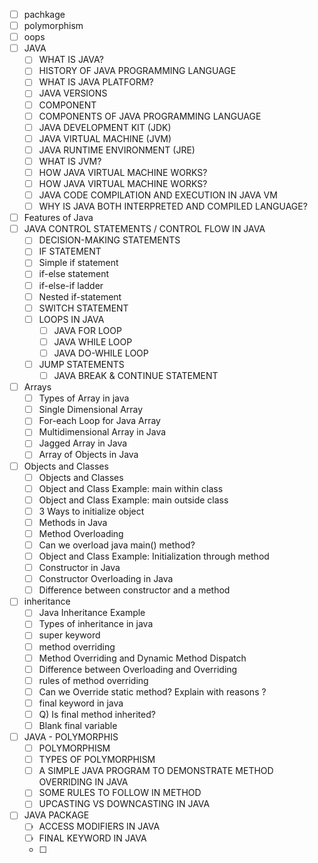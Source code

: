 
- [ ] pachkage
- [ ] polymorphism
- [ ] oops
- [ ] JAVA
	- [ ] WHAT IS JAVA?
	- [ ] HISTORY OF JAVA PROGRAMMING LANGUAGE
	- [ ] WHAT IS JAVA PLATFORM?
	- [ ] JAVA VERSIONS
	- [ ] COMPONENT
	- [ ] COMPONENTS OF JAVA PROGRAMMING LANGUAGE
	- [ ] JAVA DEVELOPMENT KIT (JDK)
	- [ ] JAVA VIRTUAL MACHINE (JVM)
	- [ ] JAVA RUNTIME ENVIRONMENT (JRE)
	- [ ] WHAT IS JVM?
	- [ ] HOW JAVA VIRTUAL MACHINE WORKS?
	- [ ] HOW JAVA VIRTUAL MACHINE WORKS?
	- [ ] JAVA CODE COMPILATION AND EXECUTION IN JAVA VM
	- [ ] WHY IS JAVA BOTH INTERPRETED AND COMPILED LANGUAGE?
- [ ] Features of Java
- [ ] JAVA CONTROL STATEMENTS / CONTROL FLOW IN JAVA
	- [ ] DECISION-MAKING STATEMENTS
	- [ ] IF STATEMENT
	- [ ] Simple if statement
	- [ ] if-else statement
	- [ ] if-else-if ladder
	- [ ] Nested if-statement
	- [ ] SWITCH STATEMENT
	- [ ] LOOPS IN JAVA
		- [ ] JAVA FOR LOOP
		- [ ] JAVA WHILE LOOP
		- [ ] JAVA DO-WHILE LOOP
	- [ ] JUMP STATEMENTS
		- [ ] JAVA BREAK & CONTINUE STATEMENT
- [ ] Arrays
	- [ ] Types of Array in java
	- [ ] Single Dimensional Array
	- [ ] For-each Loop for Java Array
	- [ ] Multidimensional Array in Java
	- [ ] Jagged Array in Java
	- [ ] Array of Objects in Java
- [ ] Objects and Classes
	- [ ] Objects and Classes
	- [ ] Object and Class Example: main within class
	- [ ] Object and Class Example: main outside class
	- [ ] 3 Ways to initialize object
	- [ ] Methods in Java
	- [ ] Method Overloading
	- [ ] Can we overload java main() method?
	- [ ] Object and Class Example: Initialization through method
	- [ ] Constructor in Java
	- [ ] Constructor Overloading in Java
	- [ ] Difference between constructor and a method
- [ ] inheritance
	- [ ] Java Inheritance Example
	- [ ] Types of inheritance in java
	- [ ] super keyword
	- [ ] method overriding
	- [ ] Method Overriding and Dynamic Method Dispatch
	- [ ] Difference between Overloading and Overriding
	- [ ] rules of method overriding
	- [ ] Can we Override static method? Explain with reasons ?
	- [ ] final keyword in java
	- [ ] Q) Is final method inherited?
	- [ ] Blank final variable
- [ ] JAVA - POLYMORPHIS 
	- [ ] POLYMORPHISM
	- [ ] TYPES OF POLYMORPHISM
	- [ ] A SIMPLE JAVA PROGRAM TO DEMONSTRATE METHOD OVERRIDING IN JAVA
	- [ ] SOME RULES TO FOLLOW IN METHOD
	- [ ] UPCASTING VS DOWNCASTING IN JAVA
- [ ] JAVA PACKAGE
	- [ ] ACCESS MODIFIERS IN JAVA
	- [ ] FINAL KEYWORD IN JAVA
	- [ ] 